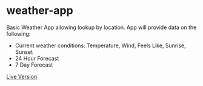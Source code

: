 # weather-app

Basic Weather App allowing lookup by location. App will provide data on the following:
  - Current weather conditions: Temperature, Wind, Feels Like, Sunrise, Sunset
  - 24 Hour Forecast 
  - 7 Day Forecast

[Live Version](https://milosost.github.io/weather-app/)
